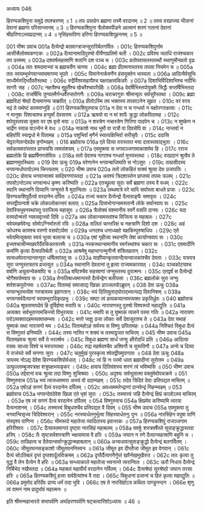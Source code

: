 अध्यायः 046

हिरण्यकशिपुना समुद्रे तपश्चरणम् ॥ 1 ॥ तपः प्रसन्नेन ब्रह्मणा तस्मै वरदानम् ॥ 2 ॥ तस्य वरप्राप्त्या भीतानां देवानां ब्रह्मणा परिसान्त्वनम् ॥ 3 ॥ हिरण्यकशिपुना त्रैलोक्यपीडने आत्मानं शरणं गतानां देवानां श्रीहरिणाऽभयप्रदानम् ॥ 4 ॥ नृसिंहरूपिणा हरिणा हिरण्यकशिपुहननम् ॥ 5 ॥
	
001	भीष्म उवाच 
001a	दैत्येन्द्रो बलवान्त्राजन्सुरारिर्बलगर्वितः ।
001c	हिरण्यकशिपुर्नाम आसीत्त्रैलोक्यकण्टकः ॥
002a	दैत्यानामादिपुरुषो वीर्येणाप्रतिमो बली ।
002c	प्रविश्य जलधिं राजंश्चकार तप उत्तमम् ॥
003a	दशवर्षसहस्राणि शतानि दश पञ्च च ।
003c	व्रतोपवासतस्तस्थौ स्थाणुमौनव्रतो दृढः ॥
004a	ततः शमदमाभ्यां च ब्रह्मचर्येण चानघ ।
004c	ब्रह्मा प्रीतमनास्तस्य तपसा नियमेन च ॥
005a	ततः स्वयम्भूर्भगवान्स्वयमागम्य भूपते ।
005c	विमानेनार्कवर्णेन हंसयुक्तेन भास्वता ॥
006a	आदित्यैर्वसुभिः साध्यैर्मरुद्भिर्दैवतैस्तथा ।
006c	रुद्रैर्विश्वसहायैश्च यक्षराक्षसकिन्नरैः ॥
007a	दिशाभिर्विदिशाभिश्च नदीभिः सागरैः सह ।
007c	नक्षत्रैश्च मुहूर्तैश्च खेचरैश्चापरैर्ग्रहैः ॥
008a	देवर्षिभिस्तपोयुक्तैः सिद्धैः सप्तर्षिभिस्तदा ।
008c	राजर्षिभिः पुण्यतमैर्गन्धर्वैरप्सरोगणैः ॥
009a	चराचरगुरुः श्रीमान्वृतः सर्वसुरैस्तथा ।
009c	ब्रह्मा ब्रह्मविदां श्रेष्ठो दैत्यमागम्य चाब्रवीत् ॥
010a	प्रीतोऽस्मि तव भक्तस्य तपसाऽनेन सुव्रत ।
010c	वरं वरय भद्रं ते यथेष्टं काममाप्नुहि ॥
011	हिरण्यकशिपुरुवाच 
011a	न देवा न च गन्धर्वा न यक्षोरगराक्षसाः ।
011c	न मानुषाः पिशाचाश्च हन्युर्मां देवसत्तम ॥
012a	ऋषयो वा न मां शापैः क्रुद्धा लोकपितामह ।
012c	शपेयुस्तपसा युक्ता वर एष वृतो मया ॥
013a	न शस्त्रेण नचास्त्रेण गिरिणा पादपेन च ।
013c	न शुष्केण न चार्द्रेण स्यान्न वाऽन्येन मे वधः ॥
014a	नाकाशे नाथ भूमौ वा रात्रौ वा दिवसेपि वा ।
014c	नान्तर्वा न बहिर्वापि स्याद्वधो मे पितामह ॥
015a	पशुभिर्वा मृगैर्न स्यात्पक्षिभिर्वा सरीसृपैः ।
015c	ददासि चेद्वरानेतान्देवदेव वृणोम्यहम् । 
016	ब्रह्मोवाच 
016a	एते दिव्या वरास्तात मया दत्तास्तवाद्भुताः  ।
016c	सर्वकामवरांस्तात प्राप्स्यसि त्वमसंशयम्  ॥ 
017a	एवमुक्त्वा स भगवाञ्जगामाकाशमेव हि । 
017c	रराज ब्रह्मलोके हि ब्रह्मर्षिगणसेवितः ॥ 
018a	ततो देवाश्च नागाश्च गन्धर्वा मुनयस्तथा ।
018c	वरप्रदानं श्रुत्वैव ते ब्रह्माणमुपस्थिताः ॥ 
019	देवा ऊचुः 
019a	वरेणानेन भगवन्बाधिष्यति स नोऽसुरः ।
019c	तत्प्रसीदस्व भगवन्वधोपायोऽस्य चिन्त्यताम् ॥
020	भीष्म उवाच 
020a	ततो लोकहितं वाक्यं श्रुत्वा देवः प्रजापतिः ।
020c	प्रोवाच भगवान्वाक्यं सर्वदेवगणांस्तदा ॥
021a	अवश्यं त्रिदशास्तेन प्राप्तव्यं तपसः फलम् ।
021c	तपसोऽन्तेऽस्य भगवान्वधं कृष्णः करिष्यति ॥
022a	एतच्छ्रुत्वा सुराः सर्वे ब्रह्मणा तस्य वै वधम् ।
022c	स्वानि स्थानानि दिव्यानि जग्मुस्ते वै मुदान्विताः ॥
023a	लब्धमात्रे वरे चापि सर्वास्ता बाधते प्रजाः ।
023c	हिरण्यकशिपुर्दैत्यो वरदानेन दर्पितः ॥
024a	राज्यं चकार दैत्येन्द्रो दैत्यसङ्घैः समावृतः ।
024c	सप्तद्वीपान्वशे चक्रे लोकालोकान्तरं बलात् ॥
025a	दिव्यभोगान्समस्तान्वै लोके सर्वानवाप सः ।
025c	देवांस्त्रिभुवनस्थांस्तु पराजित्य महासुरः ॥
026a	त्रैलोक्यं वशमानीय स्वर्गे वसति दानवः ।
026c	यदा वरमदोन्मत्तो न्यवसद्दानवो दिवि ॥
027a	अथ लोकान्समस्तांश्च विजित्य स महाबलः ।
027c	भवेयमहमेवेन्द्रः सोमोऽग्निर्मारुतो रविः ॥
028a	सलिलं चान्तरिक्षं च नक्षत्राणि दिशो दश ।
028c	अहं क्रोधश्च कामश्च वरुणो वसवोऽर्यमा ॥
029a	धनदश्च धनाध्यक्षो यक्षकिम्पुरुषाधिपः ।
029c	एते भवेयमित्युक्त्वा स्वयं भूत्वा बलात्स च ॥
030a	एषां गृहीत्वा स्थानानि तेषां कार्याण्यवाप सः ।
030c	इज्यश्चासीन्मखवरैर्देवकिन्नरसत्तमैः ॥
031a	नरकस्थान्समानीय स्वर्गस्थांश्च चकार सः ।
031c	एवमादीनि कर्माणि कृत्वा दैत्यपतिर्बली ॥
032a	आश्रमेषु महाभागान्मुनीन्वै शंसितव्रतान् ।
032c	सत्यधर्मपरान्दान्तान्पुरा धर्षितवांस्तु सः ॥
033a	याज्ञीयान्कृतवान्दैत्यन्याजकांश्चैव देवताः ।
033c	यत्रयत्र सुरा जग्मुस्तत्रतत्र व्रजत्युत ॥
034a	स्थानानि देवतानां तु हृत्वा राज्यमकारयत् ।
034c	पञ्चकोट्यश्च वर्षाणि अयुतान्येकषष्टि च ॥
035a	षष्टिश्चैव सहस्राणां जग्मुस्तस्य दुरात्मनः ।
035c	एतद्वर्षं स दैत्येन्द्रो भोगैश्वर्यमवाप सः ॥
036a	तेनातिबाध्यमानास्ते दैत्येन्द्रेण बलीयसा ।
036c	ब्रह्मलोकं सुरा जग्मुः शर्वशक्रपुरोगमाः ॥
037ac	पितामहं समासाद्य खिन्नाः प्राञ्जलयोऽब्रुवन् ॥
038	देवा ऊचुः 
038a	भगवन्भूतभव्येश नस्त्रायस्व इहागतान् ।
038c	भयं दितिसुताद्घोराद्भवत्यद्य दिवानिशम् ॥
039a	भगवन्सर्वदैत्यानां स्वयम्भूरादिकृत्प्रभुः ।
039c	स्रष्टा त्वं हव्यकव्यानामव्यक्तः प्रकृतिर्ध्रुवः ॥
040	ब्रह्मोवाच 
040a	श्रूयतामापदेवं हि दुर्विज्ञेया मयापि च ।
040c	नारायणस्तु पुरुषो विश्वरूपो महाद्युतिः ॥
041a	अव्यक्तः सर्वभूतानामचिन्त्यो विभुरव्ययः ।
041c	ममापि स तु युष्माकं व्यसने परमा गतिः ॥
042a	नारायणः परोऽव्यक्तादहमव्यक्तसम्भवः ।
042c	मत्तो जज्ञुः प्रजा लोकाः सर्वे देवासुराश्च ते ॥
043a	देवा यथाहं युष्माकं तथा नारायणो मम ।
043c	पितामहोऽहं सर्वस्य स विष्णुः प्रपितामहः ॥
044a	निश्चितं विबुधा दैत्यं स विष्णुस्तं हनिष्यति ।
044c	तस्य नास्ति न शक्यं च तस्माद्व्रजत माचिरम् ॥
045	भीष्म उवाच 
045a	पितामहवचः श्रुत्वा सर्वे ते भरतर्षभ ।
045c	विबुधा ब्रह्मणा सार्धं जग्मुः क्षीरोदधिं प्रति ॥
046a	आदित्या वसवः साध्या विश्वे च मरुतस्तथा ।
046c	रुद्रा महर्षयश्चैव अश्विनौ च सुरूपिणौ ॥
047a	अन्ये च दिव्या ये राजंस्ते सर्वे सगणाः सुराः ।
047c	चतुर्मुखं पुरस्कृत्य श्वेतद्वीपमुपागताः ॥
048	देवा ऊचुः 
048a	त्रायस्व नोऽद्य देवेश हिरण्यकशिपोर्वधात् ।
048c	त्वं हि नः परमो धाता ब्रह्मादीनां सुरोत्तम ॥
049a	उत्फुल्लाम्बुजपत्राक्ष शत्रुपक्षभयङ्कर ।
049c	क्षयाय दितिवंशस्य शरणं त्वं भविष्यसि ॥
050	भीष्ण उवाच 
050a	तद्देवानां वचः श्रुत्वा तदा विष्णुः शुचिश्रवाः ।
050c	अदृश्यः सर्वभूतात्मा वक्तुमेवोपचक्रमे ॥
051	विष्णुरुवाच 
051a	भयं त्यजध्वममरा अभयं वो ददाम्यहम् ।
051c	तदेव त्रिदिवं देवाः प्रतिपद्यत माचिरम् ॥
052a	एषोऽहं सगणं दैत्यं वरदानेन दर्पितम् ।
052c	अवध्यममरेन्द्राणां दानवेन्द्रं निहन्म्यहम् ॥ 
053	ब्रह्मोवाच 
053a	भगवन्देवदेवेश खिन्ना एते भृशं सुराः ।
053c	तस्मात्त्वं जहि दैत्येन्द्रं क्षिप्रं कालोऽस्य माचिरम् ।
053e	एष त्वं सगणं दैत्यं वरदानेन दर्पितम् ॥
054	विष्णुरुवाच 
054a	क्षिप्रमेव करिष्यामि त्वरया दैत्यनाशनम् ।
054c	तस्मात्त्वं विबुधाश्चैव प्रतिपद्यत वै दिवम् ॥
055	भीष्म उवाच 
055a	एवमुक्त्वा तु भगवान्विसृज्य त्रिदिवेश्वरान् ।
055c	नरस्यार्धतनुर्भूत्वा सिंहस्यार्धतनुः पुनः ॥
056a	नारसिंहेन वपुषा पाणिं संस्पृश्य पाणिना ।
056c	भीमरूपो महातेजा व्यादितास्य इवान्तकः ॥
057a	हिरण्यकशिपुं राजञ्जगाम हरिरीश्वरः ।
057c	दैत्यास्तमागतं दृष्ट्वा नारसिंहं महाबलम् ॥
058a	ववर्षुः शस्त्रवर्षैस्ते सुसङ्क्रुद्धास्तदा हरिम् ।
058c	तैः सृष्टसर्वशस्त्राणि भक्षयामास वै हरिः ॥
059a	जघान न रणे दैत्यान्सहस्राणि बहूनि च ।
059c	तान्निहत्य च दैतेयान्सर्वान्क्रुद्धान्महाबलान् ॥
060a	अभ्यधावत्सुसङ्क्रुद्धो दैत्येन्द्रं बलगर्वितम् ।
060c	जीमूतघनसङ्काशो जीमूतघननिस्वनः ॥
061a	जीमूत इव दीप्तौजा जीमूत इव वेगवान् ।
061c	दैत्यं सोऽतिबलं दृप्तं दृप्तशार्दूलविक्रमम् ॥
062a	दृप्तैर्दैत्यगणैर्गुप्तं खरैर्नखमुखैरुत ।
062c	ततः कृत्वा तु युद्धं वै तेन दैत्येन वै हरिः ॥
063a	सन्ध्याकाले महातेजा भवनान्ते त्वरान्वितः ।
063c	ऊरौ निधाय दैत्येन्द्रं निर्बिभेद नखैस्तदा ॥
064a	महाबलं महावीर्यं वरदानेन गर्वितम् ।
064c	दैत्यश्रेष्ठं सुरश्रेष्ठो जघान तरसा हरिः ॥
065a	हिरण्यकशिपुं हत्वा सर्वदैत्यांश्च वै तदा ।
065c	विबुधानां प्रजानां च हितं कृत्वा महाद्युतिः ॥
066a	प्रमुमोद हरिर्देवः प्राप्य धर्मं तदा भुवि ।
066c	एष ते नारसिंहोऽत्र कथितः पाण्डुनन्दन ।
066e	शृणु त्वं वामनं नाम प्रादुर्भावं महात्मनः ॥ 

इति श्रीमन्महाभारते सभापर्वणि अर्घाहरणपर्वणि षट्चत्वारिंशोऽध्यायः ॥ 46 ॥
